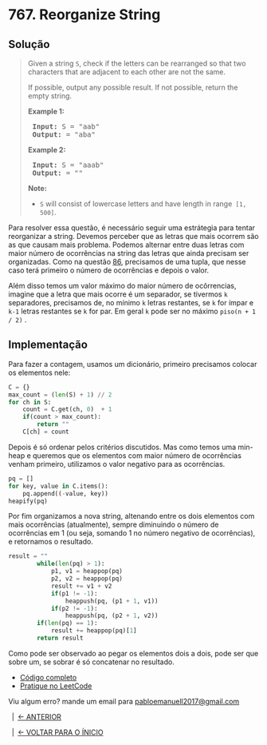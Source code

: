 # 767. Reorganize String

## Solução

> Given a string `S`, check if the letters can be rearranged so that two characters that are adjacent to each other are not the same.
> 
> If possible, output any possible result.  If not possible, return the empty string.
> 
> **Example 1:**  
> <pre>
>  <strong>Input:</strong> S = "aab"
>  <strong>Output:</strong> = "aba"
> </pre>
> **Example 2:**  
> <pre>
>  <strong>Input:</strong> S = "aaab"
>  <strong>Output:</strong> = ""
> </pre>
> **Note:**  
> - `S` will consist of lowercase letters and have length in range` [1, 500]`.  

Para resolver essa questão, é necessário seguir uma estrátegia para tentar reorganizar a string. Devemos perceber que as letras que mais ocorrem são as que causam mais problema. Podemos alternar entre duas letras com maior número de ocorrências na string das letras que ainda precisam ser organizadas. Como na questão [86](question86.md), precisamos de uma tupla, que nesse caso terá primeiro o número de ocorrências e depois o valor.  

Além disso temos um valor máximo do maior número de ocôrrencias, imagine que a letra que mais ocorre é um separador, se tivermos `k` separadores, precisamos de, no mínimo `k` letras restantes, se `k` for ímpar e `k-1` letras restantes se `k` for par. Em geral `k` pode ser no máximo `piso(n + 1 / 2)` . 


## Implementação

Para fazer a contagem, usamos um dicionário, primeiro precisamos colocar os elementos nele:

```Python 
C = {}
max_count = (len(S) + 1) // 2 
for ch in S:
    count = C.get(ch, 0)  + 1
    if(count > max_count):
        return ""
    C[ch] = count
```

Depois é só ordenar pelos critérios discutidos. Mas como temos uma min-heap e queremos que os elementos com maior número de ocorrências venham primeiro, utilizamos o valor negativo para as ocorrências.

```Python 
pq = []
for key, value in C.items():
    pq.append((-value, key))
heapify(pq)
```

Por fim organizamos a nova string, altenando entre os dois elementos com mais ocorrências (atualmente), sempre diminuindo o número de ocorrências em 1 (ou seja, somando 1 no número negativo de ocorrências), e retornamos o resultado.

```Python 
result = ""
        while(len(pq) > 1):
            p1, v1 = heappop(pq)
            p2, v2 = heappop(pq)
            result += v1 + v2
            if(p1 != -1):
                heappush(pq, (p1 + 1, v1))
            if(p2 != -1):
                heappush(pq, (p2 + 1, v2))
        if(len(pq) == 1):
            result += heappop(pq)[1]
        return result 
```
Como pode ser observado ao pegar os elementos dois a dois, pode ser que sobre um, se sobrar é só concatenar no resultado.

+ [Código completo](./question767.py)
+ [Pratique no LeetCode](https://leetcode.com/problems/reorganize-string/)

Viu algum erro? mande um email para pabloemanuell2017@gmail.com
 
&ensp;|&ensp;[<- ANTERIOR](question215.md)  

&ensp;|&ensp;[<- VOLTAR PARA O ÍNICIO](README.md)
